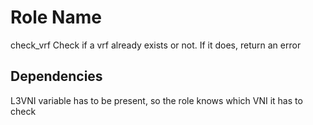 Role Name
=========

check_vrf
Check if a vrf already exists or not. If it does, return an error

Dependencies
------------

L3VNI variable has to be present, so the role knows which VNI it has to check


